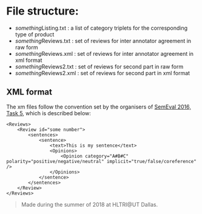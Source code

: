# File structure:
* *something*Listing.txt : a list of category triplets for the corresponding type of product
* *something*Reviews.txt : set of reviews for inter annotator agreement in raw form
* *something*Reviews.xml : set of reviews for inter annotator agreement in xml format
* *something*Reviews2.txt : set of reviews for second part in raw form
* *something*Reviews2.xml : set of reviews for second part in xml format

## XML format
The xm files follow the convention set by the organisers of [SemEval 2016, Task 5](http://www.aclweb.org/anthology/S16-1002), which is described below:

```
<Reviews>
    <Review id="some number">
        <sentences>
            <sentence>
                <text>This is my sentence</text>
                <Opinions>
                    <Opinion category="A#B#C" polarity="positive/negative/neutral" implicit="true/false/coreference" />
                </Opinions>
            </sentence>
        </sentences>
    </Review>
</Reviews>
```

> Made during the summer of 2018 at HLTRI@UT Dallas.